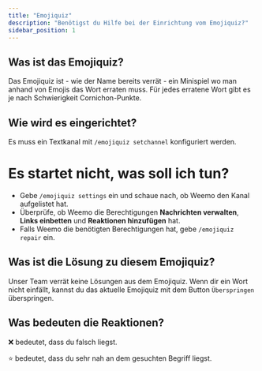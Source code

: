 ```yaml
---
title: "Emojiquiz"
description: "Benötigst du Hilfe bei der Einrichtung vom Emojiquiz?"
sidebar_position: 1
---
```


Was ist das Emojiquiz?
--------------------------
Das Emojiquiz ist - wie der Name bereits verrät - ein Minispiel wo man anhand von Emojis das Wort erraten muss.
Für jedes erratene Wort gibt es je nach Schwierigkeit Cornichon-Punkte.

Wie wird es eingerichtet?
--------------------------
Es muss ein Textkanal mit ``/emojiquiz setchannel`` konfiguriert werden.

# Es startet nicht, was soll ich tun?
- Gebe ``/emojiquiz settings`` ein und schaue nach, ob Weemo den Kanal aufgelistet hat.
- Überprüfe, ob Weemo die Berechtigungen **Nachrichten verwalten**, **Links einbetten** und **Reaktionen hinzufügen** hat.
- Falls Weemo die benötigten Berechtigungen hat, gebe ``/emojiquiz repair`` ein.

Was ist die Lösung zu diesem Emojiquiz?
--------------------------
Unser Team verrät keine Lösungen aus dem Emojiquiz. Wenn dir ein Wort nicht einfällt, kannst du das aktuelle Emojiquiz mit dem Button ``Überspringen`` überspringen.

Was bedeuten die Reaktionen?
--------------------------
❌ bedeutet, dass du falsch liegst.

⭐ bedeutet, dass du sehr nah an dem gesuchten Begriff liegst.